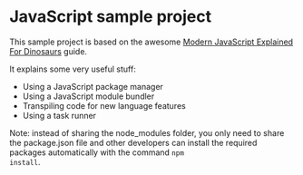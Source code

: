 # JavaScript sample project
This sample project is based on the awesome [Modern JavaScript Explained For Dinosaurs](https://medium.com/the-node-js-collection/modern-javascript-explained-for-dinosaurs-f695e9747b70) guide.

It explains some very useful stuff:
* Using a JavaScript package manager
* Using a JavaScript module bundler
* Transpiling code for new language features
* Using a task runner

Note: instead of sharing the node_modules folder, you only need to share the package.json file and other developers can install the required packages automatically with the command <code>npm install</code>.
